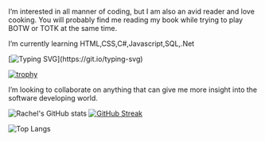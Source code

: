 

I’m interested in all manner of coding, but I am also an avid reader and love cooking. You will probably find me reading my book while trying to play BOTW or TOTK at the same time.

I’m currently learning HTML,CSS,C#,Javascript,SQL,.Net

[![Typing SVG](https://readme-typing-svg.demolab.comfont=Fira+Code&size=40&pause=1000&color=993300&random=false&width=435&lines=Herein+lies+my+coding+progress!;Enjoy!)](https://git.io/typing-svg)

[![trophy](https://github-profile-trophy.vercel.app/?username=r-boop-d-boop&theme=gruvbox)](https://github.com/ryo-ma/github-profile-trophy)
  
I’m looking to collaborate on anything that can give me more insight into the software developing world.

![Rachel's GitHub stats](https://github-readme-stats.vercel.app/api?username=r-boop-d-boop&show_icons=true&theme=merko)
[![GitHub Streak](http://github-readme-streak-stats.herokuapp.com?user=R-boop-D-boop&theme=merko)](https://git.io/streak-stats)



![Top Langs](https://github-readme-stats.vercel.app/api/top-langs/?username=r-boop-d-boop&layout=compact)


<!---
R-boop-D-boop/R-boop-D-boop is a ✨ special ✨ repository because its `README.md` (this file) appears on your GitHub profile.
You can click the Preview link to take a look at your changes.
--->
